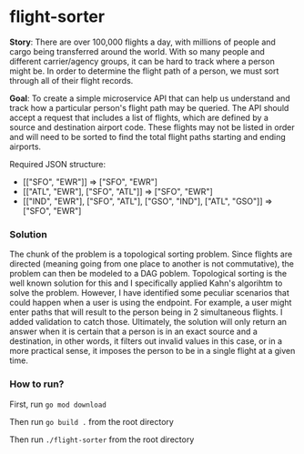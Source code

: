 # flight-sorter
__Story__: There are over 100,000 flights a day, with millions of people and cargo being transferred around the world. With so many people and different carrier/agency groups, it can be hard to track where a person might be. In order to determine the flight path of a person, we must sort through all of their flight records.

__Goal__: To create a simple microservice API that can help us understand and track how a particular person's flight path may be queried. The API should accept a request that includes a list of flights, which are defined by a source and destination airport code. These flights may not be listed in order and will need to be sorted to find the total flight paths starting and ending airports.

Required JSON structure: 
- [["SFO", "EWR"]]                                                 => ["SFO", "EWR"]
- [["ATL", "EWR"], ["SFO", "ATL"]]                                 => ["SFO", "EWR"]
- [["IND", "EWR"], ["SFO", "ATL"], ["GSO", "IND"], ["ATL", "GSO"]] => ["SFO", "EWR"]

### Solution

The chunk of the problem is a topological sorting problem. Since flights are directed (meaning going from one place to another is not commutative), the problem can then be modeled to a DAG poblem. Topological sorting is the well known solution for this and I specifically applied Kahn's algorihtm to solve the problem. However, I have identified some peculiar scenarios that could happen when a user is using the endpoint. For example, a user might enter paths that will result to the person being in 2 simultaneous flights. I added validation to catch those. Ultimately, the solution will only return an answer when it is certain that a person is in an exact source and a destination, in other words, it filters out invalid values in this case, or in a more practical sense, it imposes the person to be in a single flight at a given time.

### How to run?

First, run `go mod download`

Then run `go build .` from the root directory

Then run `./flight-sorter` from the root directory